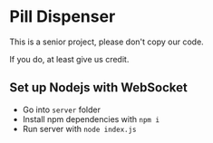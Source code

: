 # Pill Dispenser

This is a senior project, please don't copy our code.

If you do, at least give us credit.

## Set up Nodejs with WebSocket

* Go into `server` folder
* Install npm dependencies with `npm i`
* Run server with `node index.js`